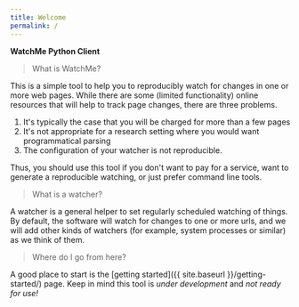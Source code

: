 ```yaml
---
title: Welcome
permalink: /
---
```


**WatchMe Python Client**

> What is WatchMe?

This is a simple tool to help you to reproducibly watch for changes in one or more
web pages. While there are some (limited functionality) online resources that
will help to track page changes, there are three problems.

 1. It's typically the case that you will be charged for more than a few pages
 2. It's not appropriate for a research setting where you would want programmatical parsing
 3. The configuration of your watcher is not reproducible.

Thus, you should use this tool if you don't want to pay for a service, want to
generate a reproducible watching, or just prefer command line tools.

> What is a watcher?

A watcher is a general helper to set regularly scheduled watching of things.
By default, the software will watch for changes to one or more urls, and
we will add other kinds of watchers (for example, system processes or similar)
as we think of them.

> Where do I go from here?

A good place to start is the [getting started]({{ site.baseurl }}/getting-started/) page.
Keep in mind this tool is *under development* and *not ready for use!*
